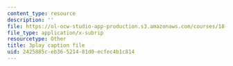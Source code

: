 ```yaml
---
content_type: resource
description: ''
file: https://ol-ocw-studio-app-production.s3.amazonaws.com/courses/18-01sc-single-variable-calculus-fall-2010/2425885ceb36521481d0ecfec4b1c814_kCPVBl953eY.vtt
file_type: application/x-subrip
resourcetype: Other
title: 3play caption file
uid: 2425885c-eb36-5214-81d0-ecfec4b1c814
---
```

